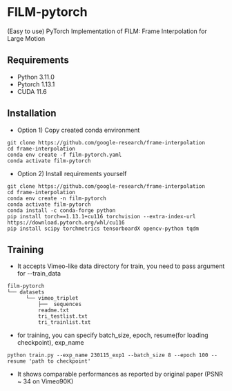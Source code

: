 # FILM-pytorch
(Easy to use) PyTorch Implementation of FILM: Frame Interpolation for Large Motion

## Requirements
- Python 3.11.0
- Pytorch 1.13.1
- CUDA 11.6

## Installation

*  Option 1) Copy created conda environment
```
git clone https://github.com/google-research/frame-interpolation
cd frame-interpolation
conda env create -f film-pytorch.yaml
conda activate film-pytorch
```

*  Option 2) Install requirements yourself
```
git clone https://github.com/google-research/frame-interpolation
cd frame-interpolation
conda env create -n film-pytorch
conda activate film-pytorch
conda install -c conda-forge python
pip install torch==1.13.1+cu116 torchvision --extra-index-url https://download.pytorch.org/whl/cu116
pip install scipy torchmetrics tensorboardX opencv-python tqdm
```

## Training
- It accepts Vimeo-like data directory for train, you need to pass argument for --train_data

```
film-pytorch
└── datasets
      └── vimeo_triplet
          ├──  sequences
          readme.txt
          tri_testlist.txt
          tri_trainlist.txt
```
- for training, you can specify batch_size, epoch, resume(for loading checkpoint), exp_name
```
python train.py --exp_name 230115_exp1 --batch_size 8 --epoch 100 --resume 'path to checkpoint'
```
- It shows comparable performances as reported by original paper (PSNR ~ 34 on Vimeo90K)
